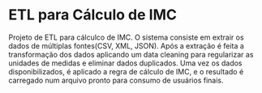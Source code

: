 # ETL para Cálculo de IMC

Projeto de ETL para cálculco de IMC.
O sistema consiste em extrair os dados de múltiplas fontes(CSV, XML, JSON). 
Após a extração é feita a transformação dos dados aplicando um data cleaning para regularizar as unidades de medidas e eliminar dados duplicados.
Uma vez os dados disponibilizados, é aplicado a regra de cálculo de IMC, e o resultado é carregado num arquivo pronto para consumo de usuários finais.

